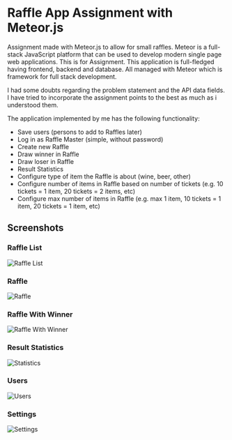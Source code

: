 # Raffle App Assignment with Meteor.js

Assignment made with Meteor.js to allow for small raffles.
Meteor is a full-stack JavaScript platform that can be used to develop modern single page web applications.
This is for Assignment. This application is full-fledged having frontend, backend and database. All managed with Meteor which is framework for full stack development.

I had some doubts regarding the problem statement and the API data fields. I have tried to incorporate the assignment points to the best as much as i understood them.

The application implemented by me has the following functionality:

- Save users (persons to add to Raffles later)
- Log in as Raffle Master (simple, without password)
- Create new Raffle
- Draw winner in Raffle
- Draw loser in Raffle
- Result Statistics
- Configure type of item the Raffle is about (wine, beer, other)
- Configure number of items in Raffle based on number of tickets (e.g. 10 tickets = 1 item, 20 tickets = 2 items, etc)
- Configure max number of items in Raffle (e.g. max 1 item, 10 tickets = 1 item, 20 tickets = 1 item, etc)

## Screenshots

### Raffle List

![Raffle List](https://github.com/Sanyam1Gupta/Latest-Assignment-4th-feb/tree/master/screenshots/RaffleList.png "Raffle List")

### Raffle

![Raffle](https://github.com/Sanyam1Gupta/Latest-Assignment-4th-feb/tree/master/screenshots/Raffle.png "Raffle")

### Raffle With Winner

![Raffle With Winner](https://github.com/Sanyam1Gupta/Latest-Assignment-4th-feb/tree/master/screenshots/Raffle_with_Winner.png "Raffle With Winner")

### Result Statistics

![Statistics](https://github.com/Sanyam1Gupta/Latest-Assignment-4th-feb/tree/master/screenshots/Statistics.png "Statistics")

### Users

![Users](https://github.com/Sanyam1Gupta/Latest-Assignment-4th-feb/tree/master/screenshots/Users.png "Users")

### Settings

![Settings](https://github.com/Sanyam1Gupta/Latest-Assignment-4th-feb/tree/master/screenshots/Settings.png "Settings")
